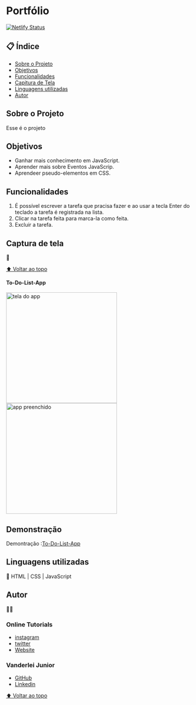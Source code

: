 # Portfólio

[![Netlify Status](https://api.netlify.com/api/v1/badges/92c1beac-8934-4095-82f0-af67343ea67c/deploy-status)](https://app.netlify.com/sites/transcendent-yeot-2e0134/deploys)

## 📋 Índice

- <a href="#sobre-o-projeto">Sobre o Projeto</a>
- <a href="#objetivos">Objetivos</a>
- <a href="#funcionalidades">Funcionalidades</a>
- <a href="#captura-de-tela">Capitura de Tela</a>
- <a href="#linguagens-utilizadas">Linguagens utilizadas</a>
- <a href="#autor">Autor</a>

## Sobre o Projeto

Esse é o projeto

## Objetivos

- Ganhar mais conhecimento em JavaScript.
- Aprender mais sobre Eventos JavaScrip.
- Aprendeer pseudo-elementos em CSS.

## Funcionalidades

1. É possível escrever a tarefa que pracisa fazer e ao usar a tecla Enter do teclado a tarefa é registrada na lista.
2. Clicar na tarefa feita para marca-la como feita.
3. Excluir a tarefa.

## Captura de tela

📸

[⬆ Voltar ao topo](##Índice)<br>

#### To-Do-List-App

<img style="width:300px" src="./img/to-do-list-app.png" alt="tela do app">

<img style="width:300px" src="./img/aap-preenchido.png" alt="app preenchido">

## Demonstração

Demontração :<a href="https://to-do-list-app-f0dc03.netlify.app/">To-Do-List-App</a>

## Linguagens utilizadas

📝
HTML | CSS | JavaScript


## Autor

🧑‍💻

### Online Tutorials

- <a href="https://www.instagram.com/onlinetutorials_youtube/">instagram</a>
- <a href="https://twitter.com/OnlineTutoria16">twitter</a>
- <a href="http://www.onlinetutorialsweb.com">Website</a>


### Vanderlei Junior

- <a href="https://github.com/VanderleiGeronimoJunior">GitHub</a>
- <a href="https://www.linkedin.com/in/vanderlei-junior-b9956686/">Linkedin</a>

[⬆ Voltar ao topo](#índice)<br>
